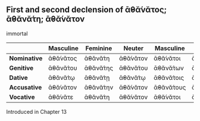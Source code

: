 ## First and second declension of ᾱ̓θᾰ́νᾰτος; ᾱ̓θᾰνᾰ́τη; ᾱ̓θᾰ́νᾰτον

immortal

|                | Masculine | Feminine | Neuter   | Masculine | Feminine  | Neuter    |
|----------------|-----------|----------|----------|-----------|-----------|-----------|
| **Nominative** | ᾱ̓θᾰ́νᾰτος  | ᾱ̓θᾰνᾰ́τη  | ᾱ̓θᾰ́νᾰτον | ᾱ̓θᾰ́νᾰτοι  | ᾱ̓θᾰ́νᾰται  | ᾱ̓θᾰ́νᾰτᾰ   |
| **Genitive**   | ᾱ̓θᾰνᾰ́του  | ᾱ̓θᾰνᾰ́της | ᾱ̓θᾰνᾰ́του | ᾱ̓θᾰνᾰ́των  | ᾱ̓θᾰνᾰ́των  | ᾱ̓θᾰνᾰ́των  |
| **Dative**     | ᾱ̓θᾰνᾰ́τῳ   | ᾱ̓θᾰνᾰ́τῃ  | ᾱ̓θᾰνᾰ́τῳ  | ᾱ̓θᾰνᾰ́τοις | ᾱ̓θᾰνᾰ́ταις | ᾱ̓θᾰνᾰ́τοις |
| **Accusative** | ᾱ̓θᾰ́νᾰτον  | ᾱ̓θᾰνᾰ́την | ᾱ̓θᾰ́νᾰτον | ᾱ̓θᾰνᾰ́τους | ᾱ̓θᾰνᾰ́τᾱς  | ᾱ̓θᾰ́νᾰτᾰ   |
| **Vocative**   | ᾱ̓θᾰ́νᾰτε   | ᾱ̓θᾰνᾰ́τη  | ᾱ̓θᾰ́νᾰτον | ᾱ̓θᾰ́νᾰτοι  | ᾱ̓θᾰ́νᾰται  | ᾱ̓θᾰ́νᾰτᾰ   |


Introduced in Chapter 13
